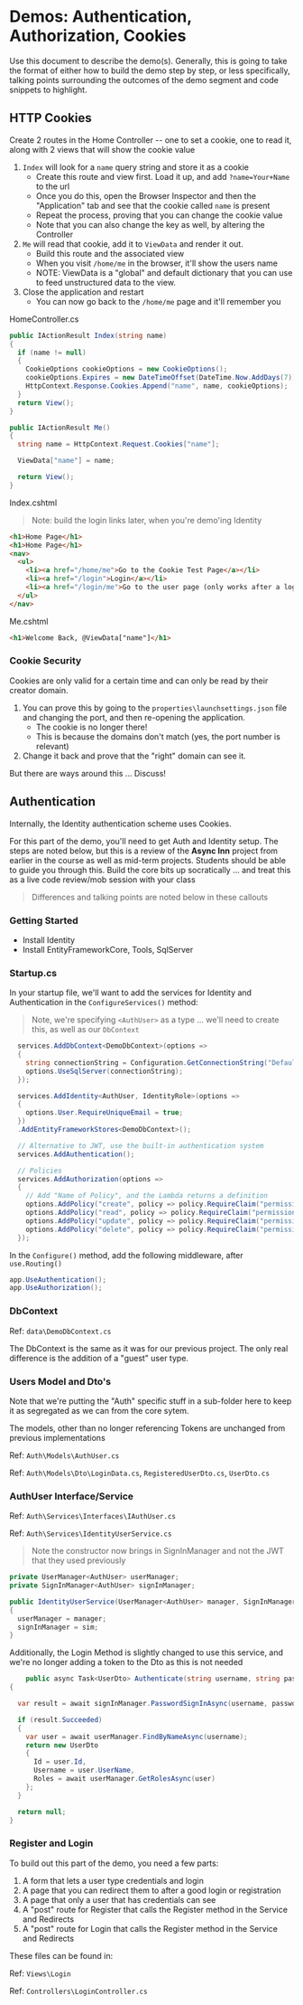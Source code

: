 # Demos: Authentication, Authorization, Cookies

Use this document to describe the demo(s). Generally, this is going to take the format of either how to build the demo step by step, or less specifically, talking points surrounding the outcomes of the demo segment and code snippets to highlight.

## HTTP Cookies

Create 2 routes in the Home Controller -- one to set a cookie, one to read it, along with 2 views that will show the cookie value

1. `Index` will look for a `name` query string and store it as a cookie
   - Create this route and view first. Load it up, and add `?name=Your+Name` to the url
   - Once you do this, open the Browser Inspector and then the "Application" tab and see that the cookie called `name` is present
   - Repeat the process, proving that you can change the cookie value
   - Note that you can also change the key as well, by altering the Controller
1. `Me` will read that cookie, add it to `ViewData` and render it out.
   - Build this route and the associated view
   - When you visit `/home/me` in the browser, it'll show the users name
   - NOTE: ViewData is a "global" and default dictionary that you can use to feed unstructured data to the view.
1. Close the application and restart
   - You can now go back to the `/home/me` page and it'll remember you

HomeController.cs

```csharp
public IActionResult Index(string name)
{
  if (name != null)
  {
    CookieOptions cookieOptions = new CookieOptions();
    cookieOptions.Expires = new DateTimeOffset(DateTime.Now.AddDays(7));
    HttpContext.Response.Cookies.Append("name", name, cookieOptions);
  }
  return View();
}

public IActionResult Me()
{
  string name = HttpContext.Request.Cookies["name"];

  ViewData["name"] = name;

  return View();
}
```

Index.cshtml

> Note: build the login links later, when you're demo'ing Identity

```html
<h1>Home Page</h1>
<h1>Home Page</h1>
<nav>
  <ul>
    <li><a href="/home/me">Go to the Cookie Test Page</a></li>
    <li><a href="/login">Login</a></li>
    <li><a href="/login/me">Go to the user page (only works after a login)</a></li>
  </ul>
</nav>
```

Me.cshtml

```html
<h1>Welcome Back, @ViewData["name"]</h1>
```

### Cookie Security

Cookies are only valid for a certain time and can only be read by their creator domain.

1. You can prove this by going to the `properties\launchsettings.json` file and changing the port, and then re-opening the application.
   - The cookie is no longer there!
   - This is because the domains don't match (yes, the port number is relevant)
1. Change it back and prove that the "right" domain can see it.

But there are ways around this ... Discuss!

## Authentication

Internally, the Identity authentication scheme uses Cookies.

For this part of the demo, you'll need to get Auth and Identity setup. The steps are noted below, but this is a review of the **Async Inn** project from earlier in the course as well as mid-term projects. Students should be able to guide you through this. Build the core bits up socratically ... and treat this as a live code review/mob session with your class

> Differences and talking points are noted below in these callouts

### Getting Started

- Install Identity
- Install EntityFrameworkCore, Tools, SqlServer

### Startup.cs

In your startup file, we'll want to add the services for Identity and Authentication in the `ConfigureServices()` method:

> Note, we're specifying `<AuthUser>` as a type ... we'll need to create this, as well as our `DbContext`

```csharp
  services.AddDbContext<DemoDbContext>(options =>
  {
    string connectionString = Configuration.GetConnectionString("DefaultConnection");
    options.UseSqlServer(connectionString);
  });

  services.AddIdentity<AuthUser, IdentityRole>(options =>
  {
    options.User.RequireUniqueEmail = true;
  })
  .AddEntityFrameworkStores<DemoDbContext>();

  // Alternative to JWT, use the built-in authentication system
  services.AddAuthentication();

  // Policies
  services.AddAuthorization(options =>
  {
    // Add "Name of Policy", and the Lambda returns a definition
    options.AddPolicy("create", policy => policy.RequireClaim("permissions", "create"));
    options.AddPolicy("read", policy => policy.RequireClaim("permissions", "read"));
    options.AddPolicy("update", policy => policy.RequireClaim("permissions", "update"));
    options.AddPolicy("delete", policy => policy.RequireClaim("permissions", "delete"));
  });
```

In the `Configure()` method, add the following middleware, after `use.Routing()`

```csharp
app.UseAuthentication();
app.UseAuthorization();
```

### DbContext

Ref: `data\DemoDbContext.cs`

The DbContext is the same as it was for our previous project. The only real difference is the addition of a "guest" user type.

### Users Model and Dto's

Note that we're putting the "Auth" specific stuff in a sub-folder here to keep it as segregated as we can from the core sytem.

The models, other than no longer referencing Tokens are unchanged from previous implementations

Ref: `Auth\Models\AuthUser.cs`

Ref: `Auth\Models\Dto\LoginData.cs`, `RegisteredUserDto.cs`, `UserDto.cs`

### AuthUser Interface/Service

Ref: `Auth\Services\Interfaces\IAuthUser.cs`

Ref: `Auth\Services\IdentityUserService.cs`

> Note the constructor now brings in SignInManager and not the JWT that they used previously

```csharp
private UserManager<AuthUser> userManager;
private SignInManager<AuthUser> signInManager;

public IdentityUserService(UserManager<AuthUser> manager, SignInManager<AuthUser> sim)
{
  userManager = manager;
  signInManager = sim;
}
```

Additionally, the Login Method is slightly changed to use this service, and we're no longer adding a token to the Dto as this is not needed

```csharp
    public async Task<UserDto> Authenticate(string username, string password)
{

  var result = await signInManager.PasswordSignInAsync(username, password, true, false);

  if (result.Succeeded)
  {
    var user = await userManager.FindByNameAsync(username);
    return new UserDto
    {
      Id = user.Id,
      Username = user.UserName,
      Roles = await userManager.GetRolesAsync(user)
    };
  }

  return null;
}
```

### Register and Login

To build out this part of the demo, you need a few parts:

1. A form that lets a user type credentials and login
1. A page that you can redirect them to after a good login or registration
1. A page that only a user that has credentials can see
1. A "post" route for Register that calls the Register method in the Service and Redirects
1. A "post" route for Login that calls the Register method in the Service and Redirects

These files can be found in:

Ref: `Views\Login`

Ref: `Controllers\LoginController.cs`
